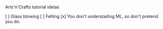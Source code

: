 Arts'n'Crafts tutorial ideias

[ ] Glass blowing
[ ] Felting
[x] You don't understading ML, so don't pretend you do.

